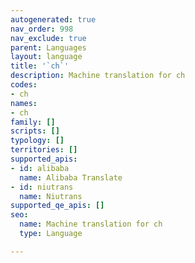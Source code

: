 ```yaml
---
autogenerated: true
nav_order: 998
nav_exclude: true
parent: Languages
layout: language
title: '`ch`'
description: Machine translation for ch
codes:
- ch
names:
- ch
family: []
scripts: []
typology: []
territories: []
supported_apis:
- id: alibaba
  name: Alibaba Translate
- id: niutrans
  name: Niutrans
supported_qe_apis: []
seo:
  name: Machine translation for ch
  type: Language

---
```


